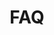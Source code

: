 ---
template: 'faq-page'
path: /faq
title: FAQ
questions:
  - question: Bagaimana caranya tBTC menjaga harga-nilainya(peg)?
    answer: >
      tBTC tidak menjaga harga-nilainya(peg). Karena ini didasari atas jumlah-nilai supply bukan dari harga-nilainya itu sendiri, jadi tidak ada kebutuhan mekanisme algoritma yang berfungsi sebagai desentralisasi harga-nilai(peg).
  - question: Kenapa harga tBTC tidak sama persis dengan BTC?
    answer: >
      tBTC tidak dikaitkan berdasarkan harga-nilai(peg) BTC; tetapi dikaitkan berdasarkan jumlah-nilai supply(peg) BTC. Itu berarti BTC/tBTC mungkin bukanlah hal yang sama . tBTC juga mungkin akan diperjual-belikan dengan harga diskon atau premium.
  - question: Mengapa tBTC dijaminkan(collateralized) dengan ETH pada rasio saat ini?
    answer: >
      Karena hal ini dapat membuat sistem menjadi lebih aman, dimana sangat penting bagi DeFi terutama pada peluncuran jaringan baru. ETH lebih aman bertidak sebagai penjamin(collateral) karena ETH merupakan standard DeFi itu sendiri, dan tim yang sedang bekerja di tBTC memiliki rencana untuk mengubah rasio penjaminan(collateralization) ETH/BTC dari 150% ke 135% sesegera mungkin setelah peluncuran. Hal ini juga merupakan mekanisme terbaru yang dapat menurunkan nilai rasio peminjaman(collateralization) sebanyak 40% nantinya.
  - question: Permasalahan apa saja yang mungkin terjadi pada sistem tBTC?
    answer: >
      Teknologi ini adalah teknologi baru dan sangat tidak mungkin untuk mengetahui apa saja yang mungkin jadi permasalahannya. Oleh sebab itu, ada beberapa situasi dimana komunitas mengidentifikasi dan memberikan saran untuk menyelesaikan permasalahan itu sendiri. The security model is such that if the signers collude and run off with your Bitcoin deposit, users are paid back in tBTC; that’s what the ETH bonds are for (they’ll be seized and liquidated). Model keamanannya adalah jika signer berkolusi dan kabur dengan depost Bitcoin anda, pengguna akan mendapatkan kembali aset mereka tetapi dalam bentuk tBTC; itulah sebabnya mengapa digunakannya pengikat(bonding) ETH (ETH mereka akan diambil dan dilikuidasi). Jikai nilai ETH turun secara dramatis pada waktu yang singkat dan SELURUH signer kabur dan merusak nilai satuan(peg) pada saat yang bersamaan, sistem akan kembali pada sintetik. Untuk informasi lebih lanjut, silahkan lihat <a href="https://docs.keep.network/tbtc/index.pdf" target="_blank">spesifikasi teknikal tBTC</a>.
  - question: Kenapa menggunakan jumlah lot yang tetap? Kenapa tidak menggunakan denonimasi acak saja?
    answer: >
      Memiliki jumlah lot yang terlalu banyak bisa menjadi permasalahan bagi pool likuiditas. Menjaga jumlah standard lot dapat mempermudah ketersediaan pengembalian yang lebih besar.
  - question: Adakah widget tBTC yang bisa saya gunakan untuk melakukan proses minting dan penebusan(redeem) tBTC kedalam dapp DeFi saya?
    answer: >
      Tidak saat ini. Integerasi dibutuhkan untuk membangun minting dan penebusan(redeem) tBTC kedalam dApp. Kode dapat dilihat secara terbuka di <a href="https://github.com/keep-network/tbtc.js" target="_blank">tbtc.js GitHub</a>, memungkinkan developer untuk membangun interface yang sesuai dengan produk mereka. Untuk memvalidasi transaksi Bitcoin, cara terbaik yakni menjalankan server electrum, yang sangat mudah untuk digunakan.
  - question: Sudahkan tBTC di audit?
    answer: >
      ConsenSys Diligence saat ini sedang melakukan penyelesaian kode audit dan kriptografi enam-minggu mereka. Hasil laporan akan diumumkan setelah tersedia nantinya.
  - question: Apakah signing tBTC dan staking ETH menjadikan anda Layanan Keuangan(MSB)?
    answer: >
      Setiap pengguna harus melakukan analisa mereka tentang batasan legal pemerintah yang mungkin dapat mencegah anda menggunakan tBTC atau membutuhkan pengguna untuk mendaftarkan dirinya kepada entitas pemerintah tertentu.
  - question: Apakah proses deposit BTC untuk tBTC dikenai pajak?
    answer: >
      Mohon untuk melakukan pengecheckan ini dengan ahli profesional pajak didaerah anda untuk memastikan bahwa deposit BTC untuk tBTC akan dikenai pajak atau tidak berdasarkan peraturan yang ada. Satu hal yang harus diingat yaitu NFT diasosiasikan dengan deposit UTXO. NFT ini dirancang untuk memungkinkan biaya yang harus dibayar untuk penahanan BTC dan untuk menawarkan kemampuan untuk menebus UTXO yang sama persis dalam periode biaya enam bulan. 
  - question: Bagaiaman caranya signer tBTC menetapkan non-custodial?
    answer: >
      Signer tBTC menggunakan ECDSA sebagai pengganti multisig Bitcoin. Untuk setiap deposit, signer baru akan dikumpulkan secara bersamaan (dipilih secara acak oleh beacon), dan mereka akan membuat address PKH Bitcoin bagi depositor, yang ditandai didalam jaringan Ethereum.
  - question: Siapakah signer tersebut? Bisakah semua orang menjadi signer?
    answer: >
      Setelah peluncuran, akan ada grup yang terdiri atas 80 orang pembeli KEEP pada masa private sale dan beberapa kelompok terpercaya yang bertindak sebagai signer tBTC. Tetapi akan ada kesempatan untuk individu lainnya untuk berpartisipasi dengan cara staking ETH untuk menjadi signer.
  - question: Mengapa ini lebih baik dibandingkan dengan project BTC lainnya yang berada didalam jaringan Ethereum?
    answer: >
      Beberapa orang percaya tBTC lebih baik untuk beberapa alasan. Beberapa project telah membangun harga-nilai(peg) sintetik, yang mana bukan merupakan tujuan asli. Project lainnya menggunakan jumlah-nilai(peg), tetapi memiliki sistem tersentralisasi yang dapat menyebabkan perpecahan pada proses minting dan penebusan(redemption), ada yang menggunakan sistem sensor. Ada juga beberapa yang menggunakan jumlah-nilai(peg) yang terdesentralisasi, tetapi memiliki model keamanan yang lemah karena mereka bertumpu pada 2/3 asumsi mereka terhadap kejujuran, tidak adanya jaminan(collateral) extra/ETH untuk melindungi deposit, dan menggunakan brand baru "nama crypto sendiri" ketimbang menggunakan, t-ECDSA kriptografi). 
  - question: Apa arti dari periode biaya enam-bulan? Bisakah BTC diklaim kembali setelah enam bulan?
    answer: >
      Tidak, anda tidak perlu kembali enam bulan kedepan, kecuali jika anda memiliki preferensi untuk mengambil(redeem) Bitcoin anda kembali dengan UTXO tertentu. Disinilah kwitansi NFT, TDT, digunakan. Kebanyakan retail pengguna DeFi tidak memikirkan hal ini, dan oleh sebab itulah anda tidak perlu untuk datang kembali enam bulan kedepan.
  - question: Adakah rencana untuk membangun jaringan Bitcoin didalam jaringan lainnya?
    answer: >
      Untuk saat ini kami tidak memiliki rencana untuk membangunnya didalam jaringan lain. Tetapi <a href="https://www.crosschain.group/" target="_blank">Grup Cross-Chain</a> telah memiliki percakaan dengan jaringan lainnya seperti Cosmos, Zcash, dan Polkadot mengenai desain hal ini.
  - question: Apakah kepemilikan tBTC memberikan anda hak kepemerintahan?
    answer: >
      Tidak.
  - question: Kenapa tidak melakukan pengikatan harga-nilai(peg)?
    answer: >
      Tim yang berada dibelakang tBTC membangun sistem jumlah-nilai(peg), bukan harga-nilai(peg). Harga-nilai(peg) bukan merupakan mekanisme sintetik. Untuk para pemegang Bitcoin, tidak peduli berapa harganya, yang terpenting adalah anda bisa mengambilnya(redeem) dengan 1 BTC.
  - question: Mengapa tBTC membutuhkan oracle price feed?
    answer: >
      tBTC merupakan sidechain yang membutuhkan kerja dari kelompok-kelompok anonim, jadi ikatan dari kelompok-kelompok tersebut harus dilakukan untuk mencegah perpecahan. Untuk saat ini, sangat diperlukan kepastian agar signer terikat(bonded) untuk melindungi dari tindak kriminal. Oracle price feed dibutuhkan untuk menjaga nilai BTC/ETH untuk ikatan(bond) ini.
---